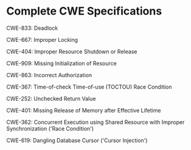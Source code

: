

# Complete CWE Specifications

CWE-833: Deadlock

CWE-667: Improper Locking

CWE-404: Improper Resource Shutdown or Release

CWE-909: Missing Initialization of Resource

CWE-863: Incorrect Authorization

CWE-367: Time-of-check Time-of-use (TOCTOU) Race Condition

CWE-252: Unchecked Return Value

CWE-401: Missing Release of Memory after Effective Lifetime

CWE-362: Concurrent Execution using Shared Resource with Improper Synchronization ('Race Condition')

CWE-619: Dangling Database Cursor ('Cursor Injection')